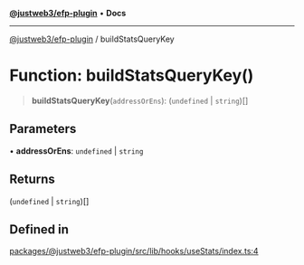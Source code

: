 [**@justweb3/efp-plugin**](../README.md) • **Docs**

***

[@justweb3/efp-plugin](../globals.md) / buildStatsQueryKey

# Function: buildStatsQueryKey()

> **buildStatsQueryKey**(`addressOrEns`): (`undefined` \| `string`)[]

## Parameters

• **addressOrEns**: `undefined` \| `string`

## Returns

(`undefined` \| `string`)[]

## Defined in

[packages/@justweb3/efp-plugin/src/lib/hooks/useStats/index.ts:4](https://github.com/JustaName-id/JustaName-sdk/blob/dc845c10af242e3ca87d95ef392516ac0bfa8b95/packages/@justweb3/efp-plugin/src/lib/hooks/useStats/index.ts#L4)
